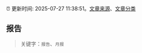 :alarm_clock: 更新时间: 2025-07-27 11:38:51。[文章来源](/README.md)、[文章分类](/TAGS.md)

## 报告


> 关键字：`报告`、`月报`



